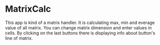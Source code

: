 # MatrixCalc

This app is kind of a matrix handler.
It is calculating max, min and everage value of all matrix.
You can change matrix dimension and enter values in cells.
By clicking on the last buttons there is displaying info about button's line of matrix.
